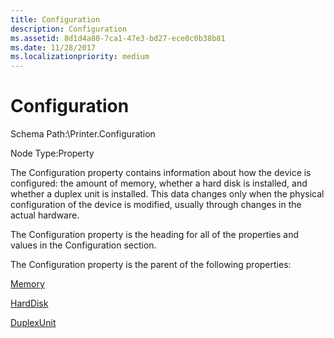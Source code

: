 ```yaml
---
title: Configuration
description: Configuration
ms.assetid: 8d1d4a80-7ca1-47e3-bd27-ece0c0b38b81
ms.date: 11/28/2017
ms.localizationpriority: medium
---
```


# Configuration


Schema Path:\\Printer.Configuration

Node Type:Property

The Configuration property contains information about how the device is configured: the amount of memory, whether a hard disk is installed, and whether a duplex unit is installed. This data changes only when the physical configuration of the device is modified, usually through changes in the actual hardware.

The Configuration property is the heading for all of the properties and values in the Configuration section.

The Configuration property is the parent of the following properties:

[Memory](memory.md)

[HardDisk](harddisk.md)

[DuplexUnit](duplexunit.md)

 

 




